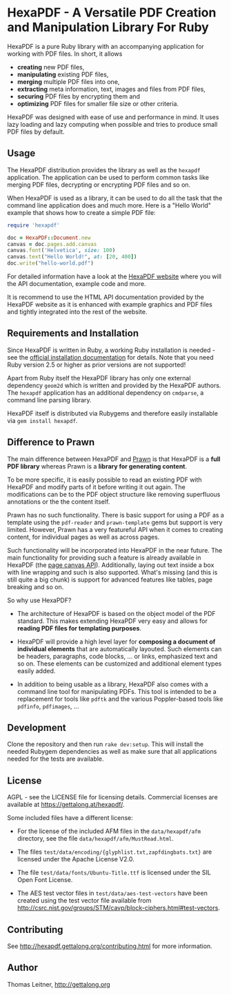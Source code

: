 # HexaPDF - A Versatile PDF Creation and Manipulation Library For Ruby

HexaPDF is a pure Ruby library with an accompanying application for working with PDF files. In
short, it allows

* **creating** new PDF files,
* **manipulating** existing PDF files,
* **merging** multiple PDF files into one,
* **extracting** meta information, text, images and files from PDF files,
* **securing** PDF files by encrypting them and
* **optimizing** PDF files for smaller file size or other criteria.

HexaPDF was designed with ease of use and performance in mind. It uses lazy loading and lazy
computing when possible and tries to produce small PDF files by default.


## Usage

The HexaPDF distribution provides the library as well as the `hexapdf` application. The application
can be used to perform common tasks like merging PDF files, decrypting or encrypting PDF files and
so on.

When HexaPDF is used as a library, it can be used to do all the task that the command line
application does and much more. Here is a "Hello World" example that shows how to create a simple
PDF file:

~~~ ruby
require 'hexapdf'

doc = HexaPDF::Document.new
canvas = doc.pages.add.canvas
canvas.font('Helvetica', size: 100)
canvas.text("Hello World!", at: [20, 400])
doc.write("hello-world.pdf")
~~~

For detailed information have a look at the [HexaPDF website][website] where you will the API
documentation, example code and more.

It is recommend to use the HTML API documentation provided by the HexaPDF website as it is enhanced
with example graphics and PDF files and tightly integrated into the rest of the website.

[website]: http://hexapdf.gettalong.org


## Requirements and Installation

Since HexaPDF is written in Ruby, a working Ruby installation is needed - see the
[official installation documentation][rbinstall] for details. Note that you need Ruby version 2.5 or
higher as prior versions are not supported!

Apart from Ruby itself the HexaPDF library has only one external dependency `geom2d` which is
written and provided by the HexaPDF authors. The `hexapdf` application has an additional dependency
on `cmdparse`, a command line parsing library.

HexaPDF itself is distributed via Rubygems and therefore easily installable via `gem install
hexapdf`.

[rbinstall]: https://www.ruby-lang.org/en/documentation/installation/


## Difference to Prawn

The main difference between HexaPDF and [Prawn] is that HexaPDF is a **full PDF library** whereas
Prawn is a **library for generating content**.

To be more specific, it is easily possible to read an existing PDF with HexaPDF and modify parts of
it before writing it out again. The modifications can be to the PDF object structure like removing
superfluous annotations or the the content itself.

Prawn has no such functionality. There is basic support for using a PDF as a template using the
`pdf-reader` and `prawn-template` gems but support is very limited. However, Prawn has a very
featureful API when it comes to creating content, for individual pages as well as across pages.

Such functionality will be incorporated into HexaPDF in the near future. The main functionality for
providing such a feature is already available in HexaPDF (the [page canvas API]). Additionally,
laying out text inside a box with line wrapping and such is also supported. What's missing (and this
is still quite a big chunk) is support for advanced features like tables, page breaking and so on.

So why use HexaPDF?

* The architecture of HexaPDF is based on the object model of the PDF standard. This makes extending
  HexaPDF very easy and allows for **reading PDF files for templating purposes**.

* HexaPDF will provide a high level layer for **composing a document of individual elements** that
  are automatically layouted. Such elements can be headers, paragraphs, code blocks, ... or links,
  emphasized text and so on. These elements can be customized and additional element types easily
  added.

* In addition to being usable as a library, HexaPDF also comes with a command line tool for
  manipulating PDFs. This tool is intended to be a replacement for tools like `pdftk` and the
  various Poppler-based tools like `pdfinfo`, `pdfimages`, ...

[Prawn]: http://prawnpdf.org
[page canvas API]: https://hexapdf.gettalong.org/api/HexaPDF/Content/Canvas.html

## Development

Clone the repository and then run `rake dev:setup`. This will install the needed Rubygem
dependencies as well as make sure that all applications needed for the tests are available.


## License

AGPL - see the LICENSE file for licensing details. Commercial licenses are available at
<https://gettalong.at/hexapdf/>.

Some included files have a different license:

* For the license of the included AFM files in the `data/hexapdf/afm` directory, see the file
  `data/hexapdf/afm/MustRead.html`.

* The files `test/data/encoding/{glyphlist.txt,zapfdingbats.txt}` are licensed under the Apache
  License V2.0.

* The file `test/data/fonts/Ubuntu-Title.ttf` is licensed under the SIL Open Font License.

* The AES test vector files in `test/data/aes-test-vectors` have been created using the test vector
  file available from <http://csrc.nist.gov/groups/STM/cavp/block-ciphers.html#test-vectors>.


## Contributing

See <http://hexapdf.gettalong.org/contributing.html> for more information.


## Author

Thomas Leitner, <http://gettalong.org>
